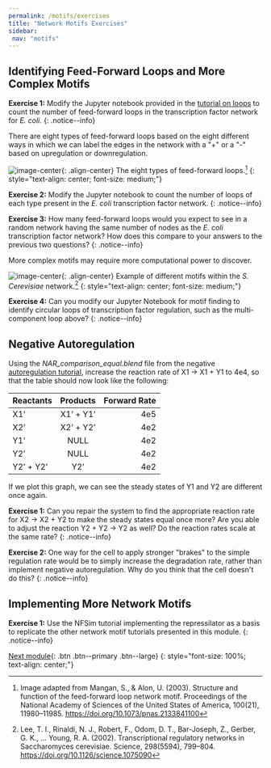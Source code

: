 ```yaml
---
permalink: /motifs/exercises
title: "Network Motifs Exercises"
sidebar:
 nav: "motifs"
---
```


## Identifying Feed-Forward Loops and More Complex Motifs

**Exercise 1:** Modify the Jupyter notebook provided in the [tutorial on loops](tutorial_loops) to count the number of feed-forward loops in the transcription factor network for *E. coli.*
{: .notice--info}

There are eight types of feed-forward loops based on the eight different ways in which we can label the edges in the network with a "+" or a "-" based on upregulation or downregulation.

![image-center](../assets/images/ffl_types.png){: .align-center}
The eight types of feed-forward loops.[^ffl]
{: style="text-align: center; font-size: medium;"}

**Exercise 2:** Modify the Jupyter notebook to count the number of loops of each type present in the *E. coli* transcription factor network.
{: .notice--info}

**Exercise 3:** How many feed-forward loops would you expect to see in a random network having the same number of nodes as the *E. coli* transcription factor network? How does this compare to your answers to the previous two questions?
{: .notice--info}

More complex motifs may require more computational power to discover.

![image-center](../assets/images/s_cerevisiae_tf_network.jpg){: .align-center}
Example of different motifs within the *S. Cerevisiae* network.[^scNetwork]
{: style="text-align: center; font-size: medium;"}

**Exercise 4:** Can you modify our Jupyter Notebook for motif finding to identify circular loops of transcription factor regulation, such as the multi-component loop above?
{: .notice--info}

## Negative Autoregulation

Using the *NAR_comparison_equal.blend* file from the negative [autoregulation tutorial](tutorial_nar_mathematically_controlled), increase the reaction rate of X1 -> X1 + Y1 to 4e4, so that the table should now look like the following:

| Reactants |Products|Forward Rate|
|:--------|:-------:|--------:|
| X1’  | X1’ + Y1’ | 4e5 |
| X2’  | X2’ + Y2’ | 4e2 |
| Y1’  | NULL | 4e2 |
| Y2’  | NULL | 4e2 |
|Y2’ + Y2’|Y2’|4e2|

If we plot this graph, we can see the steady states of Y1 and Y2 are different once again.

**Exercise 1:** Can you repair the system to find the appropriate reaction rate for X2 -> X2 + Y2 to make the steady states equal once more? Are you able to adjust the reaction Y2 + Y2 -> Y2 as well? Do the reaction rates scale at the same rate?
{: .notice--info}

**Exercise 2:** One way for the cell to apply stronger "brakes" to the simple regulation rate would be to simply increase the degradation rate, rather than implement negative autoregulation. Why do you think that the cell doesn't do this?
{: .notice--info}

## Implementing More Network Motifs
**Exercise 1:** Use the NFSim tutorial implementing the repressilator as a basis to replicate the other network motif tutorials presented in this module.
{: .notice--info}

[Next module](../chemotaxis/home){: .btn .btn--primary .btn--large}
{: style="font-size: 100%; text-align: center;"}

<!--
* The following section is really good but I have no idea where it goes.

## Engineering a repressilator

In *A Synthetic Oscillatory Network of Transcriptional Regulators* by Elowitz and Leibler[^oscillator], the repressilator model we have simulated in CellBlender was successfully tested in a real E. coli cell (an *in vivo* experiment). Instead of the X, Y, Z molecules we used in our simulation, the authors inserted the genes *TetR*, *LacI*, and *cI*. These genes were set up in the same arrangement as our simulation, however there were key differences in the scale of the model. Our simulation was carried out in a single space with approximately 300 molecules per species. The reactions were carried out on the order of around 600 reactions per time step for 120,000 steps.

![image-center](../assets/images/repressilator_ecoli.png){: .align-center}
The repressilator model used in Elowitz and Leibler's *E. coli* system.
{: style="text-align: center;"}

In contrast, Elowitz and Leibler described a model with a variety of different reaction rates, such as a 0.0005 promoter strength, 20 proteins created per transcript, and a protein half-life of 10 minutes. Interestingly, this scale led to oscillations occurring with a periodicity that spanned different generations of E. coli! Nevertheless, the real E. coli repressilator systems showed clear patterns of oscillations with robustness to interruptions and disturbances. How would our simulations hold up to interruptions, and why is this kind of behavior needed in oscillators?  

![image-center](../assets/images/nf_sim_interrupted_break.PNG){: .align-center}

![image-center](../assets/images/nf_sim_interrupted_long.PNG){: .align-center}

![image-center](../assets/images/nf_sim_interrupted_spike.PNG){: .align-center}
-->

[^ffl]: Image adapted from Mangan, S., & Alon, U. (2003). Structure and function of the feed-forward loop network motif. Proceedings of the National Academy of Sciences of the United States of America, 100(21), 11980–11985. https://doi.org/10.1073/pnas.2133841100

[^oscillator]: Elowitz, M. B. & Leibler, S. A Synthetic Oscillatory Network of Transcriptional Regulators. Nature 403, 335-338 (2000).

[^scNetwork]: Lee, T. I., Rinaldi, N. J., Robert, F., Odom, D. T., Bar-Joseph, Z., Gerber, G. K., … Young, R. A. (2002). Transcriptional regulatory networks in Saccharomyces cerevisiae. Science, 298(5594), 799–804. https://doi.org/10.1126/science.1075090
